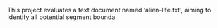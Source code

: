 This project evaluates a text document named ‘alien-life.txt’, aiming to identify all potential segment bounda